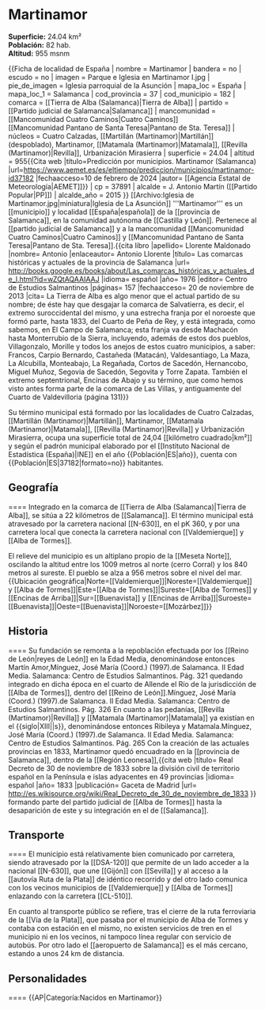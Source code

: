 # Martinamor

**Superficie:** 24.04 km²  
**Población:** 82 hab.  
**Altitud:** 955 msnm  

{{Ficha de localidad de España
| nombre = Martinamor
| bandera = no
| escudo = no
| imagen = Parque e Iglesia en Martinamor I.jpg
| pie_de_imagen = Iglesia parroquial de la Asunción
| mapa_loc = España
| mapa_loc_1 = Salamanca
| cod_provincia = 37
| cod_municipio = 182
| comarca = [[Tierra de Alba (Salamanca)|Tierra de Alba]]
| partido = [[Partido judicial de Salamanca|Salamanca]]
| mancomunidad = [[Mancomunidad Cuatro Caminos|Cuatro Caminos]]<br/>[[Mancomunidad Pantano de Santa Teresa|Pantano de Sta. Teresa]]
| núcleos = Cuatro Calzadas, [[Martillán (Martinamor)|Martillán]] (despoblado), Martinamor, [[Matamala (Martinamor)|Matamala]], [[Revilla (Martinamor)|Revilla]], Urbanización Mirasierra
| superficie = 24.04
| altitud = 955<ref>{{Cita web |título=Predicción por municipios. Martinamor (Salamanca) |url=https://www.aemet.es/es/eltiempo/prediccion/municipios/martinamor-id37182 |fechaacceso=10 de febrero de 2024 |autor= [[Agencia Estatal de Meteorología|AEMET]]}}</ref>
| cp = 37891
| alcalde = J. Antonio Martín  ([[Partido Popular|PP]])
| alcalde_año = 2015
}}
[[Archivo:Iglesia de Martinamor.jpg|miniatura|Iglesia de La Asunción]]
'''Martinamor''' es un [[municipio]] y localidad [[España|española]] de la [[provincia de Salamanca]], en la comunidad autónoma de [[Castilla y León]]. Pertenece al [[partido judicial de Salamanca]] y a la mancomunidad [[Mancomunidad Cuatro Caminos|Cuatro Caminos]] y [[Mancomunidad Pantano de Santa Teresa|Pantano de Sta. Teresa]].<ref name=ref_duplicada_1>{{cita libro |apellido= Llorente Maldonado |nombre= Antonio |enlaceautor= Antonio Llorente |título= Las comarcas históricas y actuales de la provincia de Salamanca |url= http://books.google.es/books/about/Las_comarcas_históricas_y_actuales_de_l.html?id=wZQtAQAAIAAJ |idioma= español |año= 1976 |editor= Centro de Estudios Salmantinos |páginas= 157 |fechaacceso= 20 de noviembre de 2013 |cita= La Tierra de Alba es algo menor que el actual partido de su nombre; de éste hay que desgajar la comarca de Salvatierra, es decir, el extremo suroccidental del mismo, y una estrecha franja por el noroeste que formó parte, hasta 1833, del Cuarto de Peña de Rey, y está integrada, como sabemos, en El Campo de Salamanca; esta franja va desde Machacón hasta Monterrubio de la Sierra, incluyendo, además de estos dos pueblos, Villagonzalo, Morille y todos los anejos de estos cuatro municipios, a saber: Francos, Carpio Bernardo, Castañeda (Matacán), Valdesantiago, La Maza, La Alcubilla, Monteabajo, La Regañada, Cortos de Sacedón, Hernancobo, Miguel Muñoz, Segovia de Sacedón, Segovita y Torre Zapata. También el extremo septentrional, Encinas de Abajo y su término, que como hemos visto antes forma parte de la comarca de Las Villas, y antiguamente del Cuarto de Valdevilloria (página 131)}}</ref>

Su término municipal está formado por las localidades de Cuatro Calzadas, [[Martillán (Martinamor)|Martillán]], Martinamor, [[Matamala (Martinamor)|Matamala]], [[Revilla (Martinamor)|Revilla]] y Urbanización Mirasierra, ocupa una superficie total de 24,04&nbsp;[[kilómetro cuadrado|km²]] y según el padrón municipal elaborado por el [[Instituto Nacional de Estadística (España)|INE]] en el año {{Población|ES|año}}, cuenta con {{Población|ES|37182|formato=no}} habitantes.

## Geografía

====
Integrado en la comarca de [[Tierra de Alba (Salamanca)|Tierra de Alba]], se sitúa a 22 kilómetros de [[Salamanca]]. El término municipal está atravesado por la carretera nacional [[N-630]], en el pK 360, y por una carretera local que conecta la carretera nacional con [[Valdemierque]] y [[Alba de Tormes]]. 

El relieve del municipio es un altiplano propio de la [[Meseta Norte]], oscilando la altitud entre los 1009 metros al norte (cerro Corral) y los 840 metros al sureste. El pueblo se alza a 956 metros sobre el nivel del mar. 
{{Ubicación geográfica|Norte=[[Valdemierque]]|Noreste=[[Valdemierque]] y [[Alba de Tormes]]|Este=[[Alba de Tormes]]|Sureste=[[Alba de Tormes]] y [[Encinas de Arriba]]|Sur=[[Buenavista]] y [[Encinas de Arriba]]|Suroeste=[[Buenavista]]|Oeste=[[Buenavista]]|Noroeste=[[Mozárbez]]}}

## Historia

====
Su fundación se remonta a la repoblación efectuada por los [[Reino de León|reyes de León]] en la Edad Media, denominándose entonces Martín Amor,<ref>Mínguez, José María (Coord.) (1997).de Salamanca. II Edad Media. Salamanca: Centro de Estudios Salmantinos. Pág. 321</ref> quedando integrado en dicha época en el cuarto de Allende el Río de la jurisdicción de [[Alba de Tormes]], dentro del [[Reino de León]].<ref>Mínguez, José María (Coord.) (1997).de Salamanca. II Edad Media. Salamanca: Centro de Estudios Salmantinos. Pág. 326</ref> En cuanto a las pedanías, [[Revilla (Martinamor)|Revilla]] y [[Matamala (Martinamor)|Matamala]] ya existían en el {{siglo|XIII||s}}, denominándose entonces Ribileya y Matamala.<ref>Mínguez, José María (Coord.) (1997).de Salamanca. II Edad Media. Salamanca: Centro de Estudios Salmantinos. Pág. 265</ref> Con la creación de las actuales provincias en 1833, Martinamor quedó encuadrado en la [[provincia de Salamanca]], dentro de la [[Región Leonesa]],<ref>{{cita web |título= Real Decreto de 30 de noviembre de 1833 sobre la división civil de territorio español en la Península e islas adyacentes en 49 provincias |idioma= español |año= 1833 |publicación= Gaceta de Madrid |url= http://es.wikisource.org/wiki/Real_Decreto_de_30_de_noviembre_de_1833 }}</ref> formando parte del partido judicial de [[Alba de Tormes]] hasta la desaparición de este y su integración en el de [[Salamanca]].

## Transporte

====
El municipio está relativamente bien comunicado por carretera, siendo atravesado por la [[DSA-120]] que permite de un lado acceder a la nacional [[N-630]], que une [[Gijón]] con [[Sevilla]] y al acceso a la [[autovía Ruta de la Plata]] de idéntico recorrido y del otro lado comunica con los vecinos municipios de [[Valdemierque]] y [[Alba de Tormes]] enlazando con la carretera [[CL-510]].

En cuanto al transporte público se refiere, tras el cierre de la ruta ferroviaria de la [[Vía de la Plata]], que pasaba por el municipio de Alba de Tormes y contaba con estación en el mismo, no existen servicios de tren en el municipio ni en los vecinos, ni tampoco línea regular con servicio de autobús. Por otro lado el [[aeropuerto de Salamanca]] es el más cercano, estando a unos 24 km de distancia.

## Personalidades

====
{{AP|Categoría:Nacidos en Martinamor}}